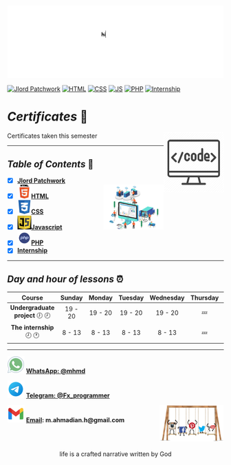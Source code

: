 ![banner](https://github.com/m-ahmadian-h/PNU_3991_AR/blob/main/gif/banner.gif)

[![Jlord Patchwork](https://img.shields.io/badge/JlordPatchwork-100-blue)](https://github.com/m-ahmadian-h/PNU_3991_AR/blob/main/Certificates/Jlord%20Patchwork.pdf)
[![HTML](https://img.shields.io/badge/HTML-100-blue)](https://github.com/m-ahmadian-h/PNU_3991_AR/blob/main/Certificates/html.pdf)
[![CSS](https://img.shields.io/badge/CSS-100-blue)](https://github.com/m-ahmadian-h/PNU_3991_AR/blob/main/Certificates/CSS.JPG)
[![JS](https://img.shields.io/badge/JS-100-blue)](https://github.com/m-ahmadian-h/PNU_3991_AR/blob/main/Certificates/JS.jpg)
[![PHP](https://img.shields.io/badge/PHP-100-blue)](https://github.com/m-ahmadian-h/PNU_3991_AR/blob/main/Certificates/PHP.jpg)
[![Internship](https://img.shields.io/badge/Internship-100-blue)](https://github.com/m-ahmadian-h/PNU_3991_AR/blob/main/Courses/The%20internship/Forms/03.jpg)

# _Certificates_ :wave: 
<img src="https://github.com/m-ahmadian-h/PNU_3991_AR/blob/main/img/banner.png" align="right"  width="140" />
Certificates taken this semester

***

## _Table of Contents_ :mag_right: 
* [x] __[Jlord Patchwork](https://github.com/m-ahmadian-h/PNU_3991_AR/blob/main/Certificates/Jlord%20Patchwork.pdf)__ 
* [x] ![HTML](https://github.com/m-ahmadian-h/PNU_3991_AR/blob/main/img/html.logo.png)__[HTML](https://github.com/m-ahmadian-h/PNU_3991_AR/blob/main/Certificates/html.pdf)__ <img src="https://github.com/m-ahmadian-h/PNU_3991_AR/blob/main/gif/02.gif" align="right"  width="140" />
* [x] ![CSS](https://github.com/m-ahmadian-h/PNU_3991_AR/blob/main/img/css.logo.png)__[CSS](https://github.com/m-ahmadian-h/PNU_3991_AR/blob/main/Certificates/CSS.JPG)__
* [x] ![JS](https://github.com/m-ahmadian-h/PNU_3991_AR/blob/main/img/JS.logo.png)__[Javascript](https://github.com/m-ahmadian-h/PNU_3991_AR/blob/main/Certificates/JS.jpg)__
* [x] ![PHP](https://github.com/m-ahmadian-h/PNU_3991_AR/blob/main/img/php.logo.png)__[PHP](https://github.com/m-ahmadian-h/PNU_3991_AR/blob/main/Certificates/PHP.jpg)__
* [x] __[Internship](https://github.com/m-ahmadian-h/PNU_3991_AR/blob/main/Courses/The%20internship/Forms/03.jpg)__

***

## _Day and hour of lessons_ :alarm_clock:

|Course                                       |Sunday |Monday |Tuesday|Wednesday|Thursday|Friday|Saturday|
|:-------------------------------------------:|:-----:|:-----:|:-----:|:-------:|:------:|:----:|:------:|
|__Undergraduate project__   :clock7: :clock8:|19 - 20|19 - 20|19 - 20|19 - 20  |:zzz:   |:zzz: |19 - 20 |
|__The internship__   :clock8: :clock1:       |8 - 13 |8 - 13 |8 - 13 |8 - 13   |:zzz:   |:zzz: |8 - 13  |

***
![whatsapp](https://github.com/m-ahmadian-h/PNU_3991_AR/blob/main/img/whatsapp.svg)  __[WhatsApp: @mhmd](https://wa.me/+989215166403)__ 

![telegram](https://github.com/m-ahmadian-h/PNU_3991_AR/blob/main/img/telegram.svg)  __[Telegram: @Fx_programmer](https://telegram.me/Fx_programmer)__

![gmail](https://github.com/m-ahmadian-h/PNU_3991_AR/blob/main/img/gmail.svg)  __[Email](mailto:m.ahmadian.h@gmail.com): m.ahmadian.h@gmail.com__
<img src="https://github.com/m-ahmadian-h/PNU_3991_AR/blob/main/gif/04.gif" align="right" width="150" />

<br><br>
<p align="center">life is a crafted narrative written by God</p>
